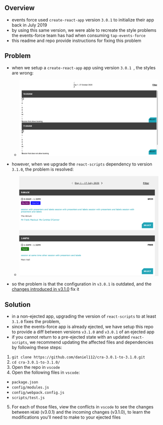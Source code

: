 ## Overview
* events force used `create-react-app` version `3.0.1` to initialize their app back in July 2019
* by using this same version, we were able to recreate the style problems the events-force team has had when consuming `tap-events-force`
* this readme and repo provide instructions for fixing this problem

## Problem
* when we setup a `create-react-app` app using version `3.0.1 `, the styles are wrong:
    - ![img](images/README_2020-10-27-13-42-53.png)

* however, when we upgrade the `react-scripts` dependency to version `3.1.0`, the problem is resolved:
  - ![img](images/README_2020-10-27-13-44-03.png)
  
* so the problem is that the configuration in `v3.0.1` is outdated, and the [changes introduced in v3.1.0](https://github.com/facebook/create-react-app/releases/tag/v3.1.0) fix it

## Solution
* in a non-ejected app, upgrading the version of `react-scripts` to at least `3.1.0` fixes the problem,
* since the events-force app is already ejected, we have setup this repo to provide a diff between versions `v3.1.0` and `v3.0.1` of an ejected app
* if you cannot return to a pre-ejected state with an updated `react-scripts`, we recommend updating the affected files and dependencies by following these steps:
1. `git clone https://github.com/daniel112/cra-3.0.1-to-3.1.0.git`
2. `cd cra-3.0.1-to-3.1.0/`
3. Open the repo in `vscode`
4. Open the following files in `vscode`:
* `package.json`
* `config/modules.js`
* `config/webpack.config.js`
* `scripts/test.js`
5. For each of those files, view the conflicts in `vscode` to see the changes between `HEAD` (v3.0.1) and the incoming changes (v3.1.0), to learn the modifications you'll need to make to your ejected files
